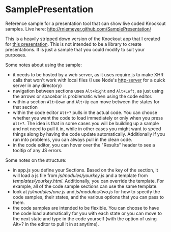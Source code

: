 SamplePresentation
==================

Reference sample for a presentation tool that can show live coded Knockout samples.  Live here: <http://rniemeyer.github.com/SamplePresentation/>

This is a heavily stripped down version of the Knockout app that I created for [this presentation](http://www.knockmeout.net/2012/08/thatconference-2012-session.html). This is not intended to be a library to create presentations.  It is just a sample that you could modify to suit your purposes.

Some notes about using the sample:

* it needs to be hosted by a web server, as it uses require.js to make XHR calls that won't work with local files (I use Node's [http-server](http://blog.nodejitsu.com/http-server) for a quick server in any directory)
* navigation between sections uses `Alt+Right` and `Alt+Left`, as just using the arrows or spacebar is problematic when using the code editor.
* within a section `Alt+Down` and `Alt+Up` can move between the states for that section
* within the code editor `Alt+?` pulls in the actual code. You can choose whether you want the code to load immediately or only when you press `Alt+?`.  The idea is that in some cases you will be building up a sample and not need to pull it in, while in other cases you might want to speed things along by having the code update automatically. Additionally if you run into problems, you can always pull in the clean code.
* in the code editor, you can hover over the "Results" header to see a tooltip of any JS errors.

Some notes on the structure:

* in app.js you define your Sections. Based on the key of the section, it will load a js file from *js/modules/yourkey.js* and a template from *templates/yourkey.html*.  Additionally, you can override the template. For example, all of the code sample sections can use the same template.
* look at *js/modules/one.js* and *js/modules/two.js* for how to specify the code samples, their states, and the various options that you can pass to them.
* the code samples are intended to be flexible. You can choose to have the code load automatically for you with each state or you can move to the next state and type in the code yourself (with the option of using Alt+? in the editor to pull it in at anytime).

